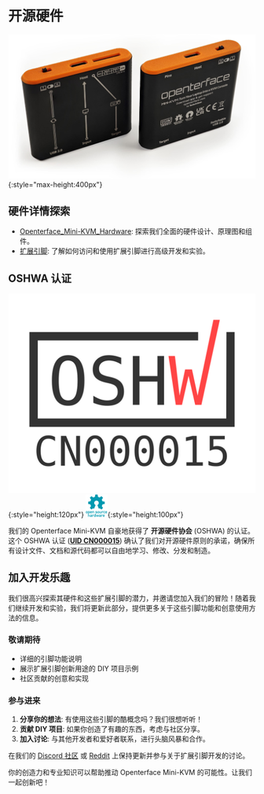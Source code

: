 # 开源硬件

![basic-two-sides-angled](images/product/basic-two-sides-angled.jpg){:style="max-height:400px"}

## 硬件详情探索

- [Openterface_Mini-KVM_Hardware](https://github.com/TechxArtisanStudio/Openterface_Mini-KVM_Hardware): 探索我们全面的硬件设计、原理图和组件。
- [扩展引脚](pin.md): 了解如何访问和使用扩展引脚进行高级开发和实验。

## OSHWA 认证

![UID-CN000015](images/trademark/oshw-cn000015.svg){:style="height:120px"}
![开源硬件协会](images/trademark/open-source-hardware.svg){:style="height:100px"}

我们的 Openterface Mini-KVM 自豪地获得了 **开源硬件协会** (OSHWA) 的认证。这个 OSHWA 认证 ([**UID CN000015**](https://certification.oshwa.org/cn000015.html)) 确认了我们对开源硬件原则的承诺，确保所有设计文件、文档和源代码都可以自由地学习、修改、分发和制造。

## 加入开发乐趣

我们很高兴探索其硬件和这些扩展引脚的潜力，并邀请您加入我们的冒险！随着我们继续开发和实验，我们将更新此部分，提供更多关于这些引脚功能和创意使用方法的信息。

### 敬请期待
- 详细的引脚功能说明
- 展示扩展引脚创新用途的 DIY 项目示例
- 社区贡献的创意和实现

### 参与进来
1. **分享你的想法**: 有使用这些引脚的酷概念吗？我们很想听听！
2. **贡献 DIY 项目**: 如果你创造了有趣的东西，考虑与社区分享。
3. **加入讨论**: 与其他开发者和爱好者联系，进行头脑风暴和合作。

在我们的 [Discord 社区](/discord) 或 [Reddit](/reddit) 上保持更新并参与关于扩展引脚开发的讨论。

你的创造力和专业知识可以帮助推动 Openterface Mini-KVM 的可能性。让我们一起创新吧！

